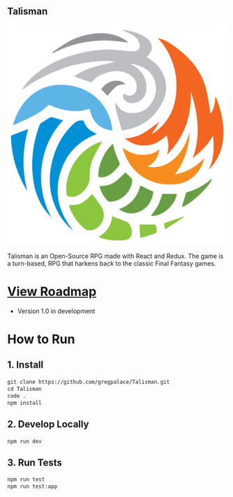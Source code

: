 ## Talisman

![Alt text](./src/assets/logo/logo.png 'Talisman')

Talisman is an Open-Source RPG made with React and Redux. The game is a turn-based, RPG that harkens back to the classic Final Fantasy games.

# [View Roadmap](src/assets/ROADMAP.md)

- Version 1.0 in development

# How to Run

## 1. Install

```
git clone https://github.com/gregpalace/Talisman.git
cd Talisman
code .
npm install
```

## 2. Develop Locally

```
npm run dev
```

## 3. Run Tests

```
npm run test
npm run test:app
```
